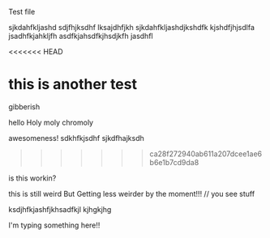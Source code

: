 Test file

sjkdahfkljashd sdjfhjksdhf lksajdhfjkh sjkdahfkljashdjkshdfk
kjshdfjhjsdlfa
jsadhfkjahkljfh
asdfkjahsdfkjhsdjkfh jasdhfl

<<<<<<< HEAD

this is another test
=======
gibberish

hello
Holy moly chromoly

awesomeness!
sdkhfkjsdhf sjkdfhajksdh
>>>>>>> ca28f272940ab611a207dcee1ae6b6e1b7cd9da8

is this workin?

this is still weird
But Getting less weirder by the moment!!!
// you see stuff


ksdjhfkjashfjkhsadfkjl
kjhgkjhg

I'm typing something here!!
